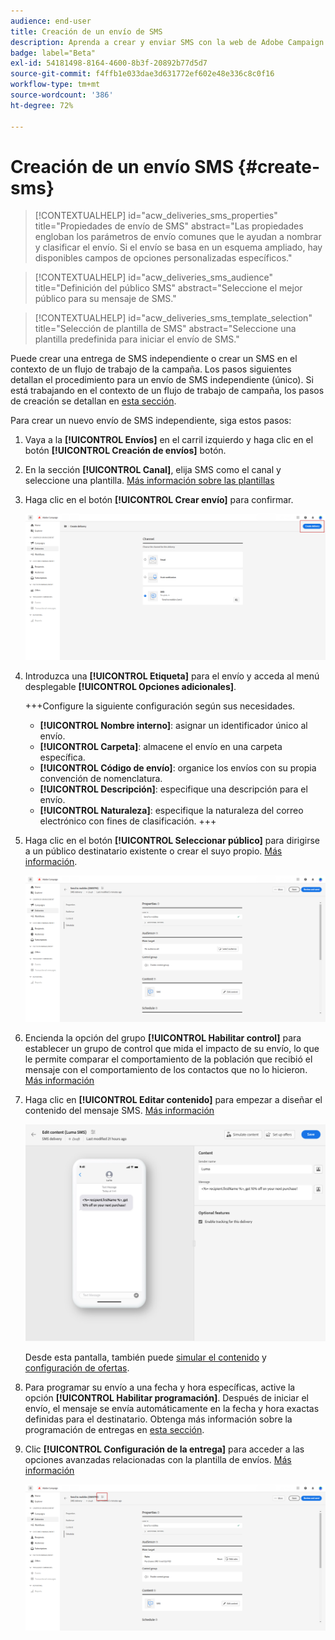 ```yaml
---
audience: end-user
title: Creación de un envío de SMS
description: Aprenda a crear y enviar SMS con la web de Adobe Campaign
badge: label="Beta"
exl-id: 54181498-8164-4600-8b3f-20892b77d5d7
source-git-commit: f4ffb1e033dae3d631772ef602e48e336c8c0f16
workflow-type: tm+mt
source-wordcount: '386'
ht-degree: 72%

---
```


# Creación de un envío SMS {#create-sms}

>[!CONTEXTUALHELP]
>id="acw_deliveries_sms_properties"
>title="Propiedades de envío de SMS"
>abstract="Las propiedades engloban los parámetros de envío comunes que le ayudan a nombrar y clasificar el envío. Si el envío se basa en un esquema ampliado, hay disponibles campos de opciones personalizadas específicos."

>[!CONTEXTUALHELP]
>id="acw_deliveries_sms_audience"
>title="Definición del público SMS"
>abstract="Seleccione el mejor público para su mensaje de SMS."

>[!CONTEXTUALHELP]
>id="acw_deliveries_sms_template_selection"
>title="Selección de plantilla de SMS"
>abstract="Seleccione una plantilla predefinida para iniciar el envío de SMS."

Puede crear una entrega de SMS independiente o crear un SMS en el contexto de un flujo de trabajo de la campaña. Los pasos siguientes detallan el procedimiento para un envío de SMS independiente (único). Si está trabajando en el contexto de un flujo de trabajo de campaña, los pasos de creación se detallan en [esta sección](../workflows/activities/channels.md#create-a-delivery-in-a-campaign-workflow).


Para crear un nuevo envío de SMS independiente, siga estos pasos:

1. Vaya a la **[!UICONTROL Envíos]** en el carril izquierdo y haga clic en el botón  **[!UICONTROL Creación de envíos]** botón.

1. En la sección **[!UICONTROL Canal]**, elija SMS como el canal y seleccione una plantilla. [Más información sobre las plantillas](../msg/delivery-template.md)

1. Haga clic en el botón **[!UICONTROL Crear envío]** para confirmar.

   ![](assets/sms_create_1.png)

1. Introduzca una **[!UICONTROL Etiqueta]** para el envío y acceda al menú desplegable **[!UICONTROL Opciones adicionales]**.

   +++Configure la siguiente configuración según sus necesidades.
   * **[!UICONTROL Nombre interno]**: asignar un identificador único al envío.
   * **[!UICONTROL Carpeta]**: almacene el envío en una carpeta específica.
   * **[!UICONTROL Código de envío]**: organice los envíos con su propia convención de nomenclatura.
   * **[!UICONTROL Descripción]**: especifique una descripción para el envío.
   * **[!UICONTROL Naturaleza]**: especifique la naturaleza del correo electrónico con fines de clasificación.
+++

1. Haga clic en el botón **[!UICONTROL Seleccionar público]** para dirigirse a un público destinatario existente o crear el suyo propio. [Más información](../audience/about-recipients.md).

   ![](assets/sms_create_2.png)

1. Encienda la opción del grupo **[!UICONTROL Habilitar control]** para establecer un grupo de control que mida el impacto de su envío, lo que le permite comparar el comportamiento de la población que recibió el mensaje con el comportamiento de los contactos que no lo hicieron. [Más información](../audience/control-group.md)

1. Haga clic en **[!UICONTROL Editar contenido]** para empezar a diseñar el contenido del mensaje SMS. [Más información](content-sms.md)

   ![](assets/sms_create_4.png)

   Desde esta pantalla, también puede [simular el contenido](../preview-test/preview-test.md) y [configuración de ofertas](../content/offers.md).

1. Para programar su envío a una fecha y hora específicas, active la opción **[!UICONTROL Habilitar programación]**. Después de iniciar el envío, el mensaje se envía automáticamente en la fecha y hora exactas definidas para el destinatario. Obtenga más información sobre la programación de entregas en [esta sección](../msg/gs-messages.md#gs-schedule).

1. Clic **[!UICONTROL Configuración de la entrega]** para acceder a las opciones avanzadas relacionadas con la plantilla de envíos. [Más información](../advanced-settings/delivery-settings.md)

   ![](assets/sms_create_3.png)
